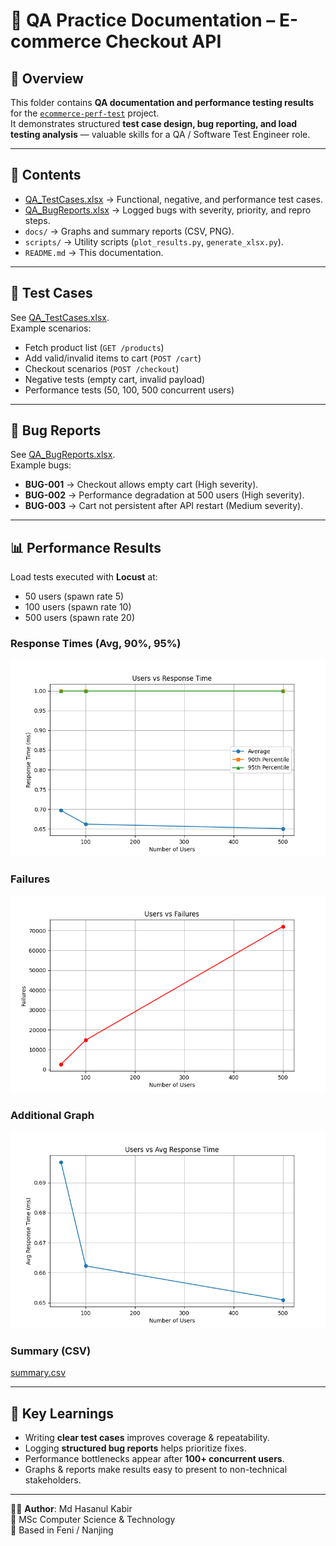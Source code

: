# 🧪 QA Practice Documentation – E-commerce Checkout API

## 📌 Overview
This folder contains **QA documentation and performance testing results** for the [`ecommerce-perf-test`](../) project.  
It demonstrates structured **test case design, bug reporting, and load testing analysis** — valuable skills for a QA / Software Test Engineer role.

---

## 📑 Contents
- [QA_TestCases.xlsx](./QA_TestCases.xlsx) → Functional, negative, and performance test cases.  
- [QA_BugReports.xlsx](./QA_BugReports.xlsx) → Logged bugs with severity, priority, and repro steps.  
- `docs/` → Graphs and summary reports (CSV, PNG).  
- `scripts/` → Utility scripts (`plot_results.py`, `generate_xlsx.py`).  
- `README.md` → This documentation.  

---

## 📝 Test Cases
See [QA_TestCases.xlsx](./QA_TestCases.xlsx).  
Example scenarios:
- Fetch product list (`GET /products`)  
- Add valid/invalid items to cart (`POST /cart`)  
- Checkout scenarios (`POST /checkout`)  
- Negative tests (empty cart, invalid payload)  
- Performance tests (50, 100, 500 concurrent users)  

---

## 🐞 Bug Reports
See [QA_BugReports.xlsx](./QA_BugReports.xlsx).  
Example bugs:
- **BUG-001** → Checkout allows empty cart (High severity).  
- **BUG-002** → Performance degradation at 500 users (High severity).  
- **BUG-003** → Cart not persistent after API restart (Medium severity).  

---

## 📊 Performance Results

Load tests executed with **Locust** at:
- 50 users (spawn rate 5)  
- 100 users (spawn rate 10)  
- 500 users (spawn rate 20)  

### Response Times (Avg, 90%, 95%)
![Response Time](https://raw.githubusercontent.com/hasanulkabir-md/ecommerce-perf-test/main/practice-docs/docs/users_vs_response_detailed.png)

### Failures
![Failures](https://raw.githubusercontent.com/hasanulkabir-md/ecommerce-perf-test/main/practice-docs/docs/users_vs_failures.png)

### Additional Graph
![Users vs Response](https://raw.githubusercontent.com/hasanulkabir-md/ecommerce-perf-test/main/practice-docs/docs/users_vs_response.png)

### Summary (CSV)
[summary.csv](https://raw.githubusercontent.com/hasanulkabir-md/ecommerce-perf-test/main/practice-docs/docs/summary.csv)

---

## 🎯 Key Learnings
- Writing **clear test cases** improves coverage & repeatability.  
- Logging **structured bug reports** helps prioritize fixes.  
- Performance bottlenecks appear after **100+ concurrent users**.  
- Graphs & reports make results easy to present to non-technical stakeholders.  

---

👨‍💻 **Author**: Md Hasanul Kabir  
📌 MSc Computer Science & Technology  
📍 Based in Feni / Nanjing
